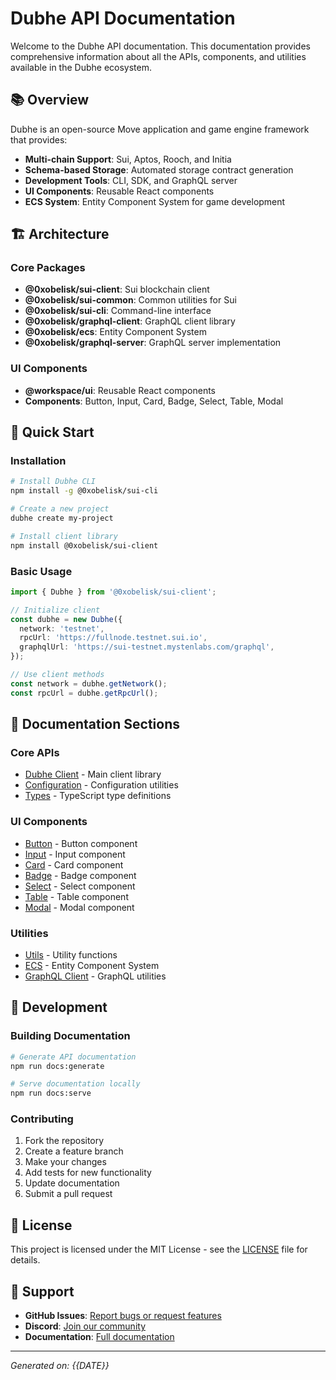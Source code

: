 # Dubhe API Documentation

Welcome to the Dubhe API documentation. This documentation provides comprehensive information about
all the APIs, components, and utilities available in the Dubhe ecosystem.

## 📚 Overview

Dubhe is an open-source Move application and game engine framework that provides:

- **Multi-chain Support**: Sui, Aptos, Rooch, and Initia
- **Schema-based Storage**: Automated storage contract generation
- **Development Tools**: CLI, SDK, and GraphQL server
- **UI Components**: Reusable React components
- **ECS System**: Entity Component System for game development

## 🏗️ Architecture

### Core Packages

- **@0xobelisk/sui-client**: Sui blockchain client
- **@0xobelisk/sui-common**: Common utilities for Sui
- **@0xobelisk/sui-cli**: Command-line interface
- **@0xobelisk/graphql-client**: GraphQL client library
- **@0xobelisk/ecs**: Entity Component System
- **@0xobelisk/graphql-server**: GraphQL server implementation

### UI Components

- **@workspace/ui**: Reusable React components
- **Components**: Button, Input, Card, Badge, Select, Table, Modal

## 🚀 Quick Start

### Installation

```bash
# Install Dubhe CLI
npm install -g @0xobelisk/sui-cli

# Create a new project
dubhe create my-project

# Install client library
npm install @0xobelisk/sui-client
```

### Basic Usage

```typescript
import { Dubhe } from '@0xobelisk/sui-client';

// Initialize client
const dubhe = new Dubhe({
  network: 'testnet',
  rpcUrl: 'https://fullnode.testnet.sui.io',
  graphqlUrl: 'https://sui-testnet.mystenlabs.com/graphql',
});

// Use client methods
const network = dubhe.getNetwork();
const rpcUrl = dubhe.getRpcUrl();
```

## 📖 Documentation Sections

### Core APIs

- [Dubhe Client](./modules/sui_client.html) - Main client library
- [Configuration](./modules/sui_common.html) - Configuration utilities
- [Types](./modules/types.html) - TypeScript type definitions

### UI Components

- [Button](./modules/ui_components_button.html) - Button component
- [Input](./modules/ui_components_input.html) - Input component
- [Card](./modules/ui_components_card.html) - Card component
- [Badge](./modules/ui_components_badge.html) - Badge component
- [Select](./modules/ui_components_select.html) - Select component
- [Table](./modules/ui_components_table.html) - Table component
- [Modal](./modules/ui_components_modal.html) - Modal component

### Utilities

- [Utils](./modules/ui_lib_utils.html) - Utility functions
- [ECS](./modules/ecs.html) - Entity Component System
- [GraphQL Client](./modules/graphql_client.html) - GraphQL utilities

## 🔧 Development

### Building Documentation

```bash
# Generate API documentation
npm run docs:generate

# Serve documentation locally
npm run docs:serve
```

### Contributing

1. Fork the repository
2. Create a feature branch
3. Make your changes
4. Add tests for new functionality
5. Update documentation
6. Submit a pull request

## 📄 License

This project is licensed under the MIT License - see the [LICENSE](../LICENSE) file for details.

## 🤝 Support

- **GitHub Issues**: [Report bugs or request features](https://github.com/0xobelisk/dubhe/issues)
- **Discord**: [Join our community](https://discord.gg/dubhe)
- **Documentation**: [Full documentation](https://docs.dubhe.dev)

---

_Generated on: {{DATE}}_
